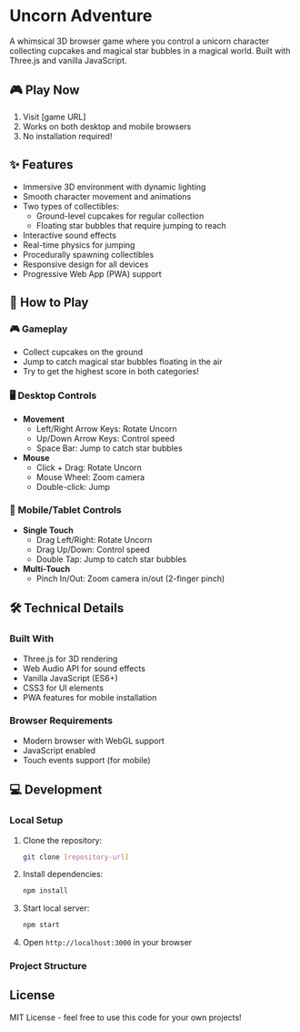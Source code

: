 # Uncorn Adventure

A whimsical 3D browser game where you control a unicorn character collecting cupcakes and magical star bubbles in a magical world. Built with Three.js and vanilla JavaScript.

## 🎮 Play Now

1. Visit [game URL]
2. Works on both desktop and mobile browsers
3. No installation required!

## ✨ Features

- Immersive 3D environment with dynamic lighting
- Smooth character movement and animations
- Two types of collectibles:
  - Ground-level cupcakes for regular collection
  - Floating star bubbles that require jumping to reach
- Interactive sound effects
- Real-time physics for jumping
- Procedurally spawning collectibles
- Responsive design for all devices
- Progressive Web App (PWA) support

## 🎯 How to Play

### 🎮 Gameplay
- Collect cupcakes on the ground
- Jump to catch magical star bubbles floating in the air
- Try to get the highest score in both categories!

### 🖥️ Desktop Controls
- **Movement**
  - Left/Right Arrow Keys: Rotate Uncorn
  - Up/Down Arrow Keys: Control speed
  - Space Bar: Jump to catch star bubbles
- **Mouse**
  - Click + Drag: Rotate Uncorn
  - Mouse Wheel: Zoom camera
  - Double-click: Jump

### 📱 Mobile/Tablet Controls
- **Single Touch**
  - Drag Left/Right: Rotate Uncorn
  - Drag Up/Down: Control speed
  - Double Tap: Jump to catch star bubbles
- **Multi-Touch**
  - Pinch In/Out: Zoom camera in/out (2-finger pinch)

## 🛠️ Technical Details

### Built With
- Three.js for 3D rendering
- Web Audio API for sound effects
- Vanilla JavaScript (ES6+)
- CSS3 for UI elements
- PWA features for mobile installation

### Browser Requirements
- Modern browser with WebGL support
- JavaScript enabled
- Touch events support (for mobile)

## 💻 Development

### Local Setup
1. Clone the repository:
   ```bash
   git clone [repository-url]
   ```
2. Install dependencies:
   ```bash
   npm install
   ```
3. Start local server:
   ```bash
   npm start
   ```
4. Open `http://localhost:3000` in your browser

### Project Structure

## License

MIT License - feel free to use this code for your own projects!
